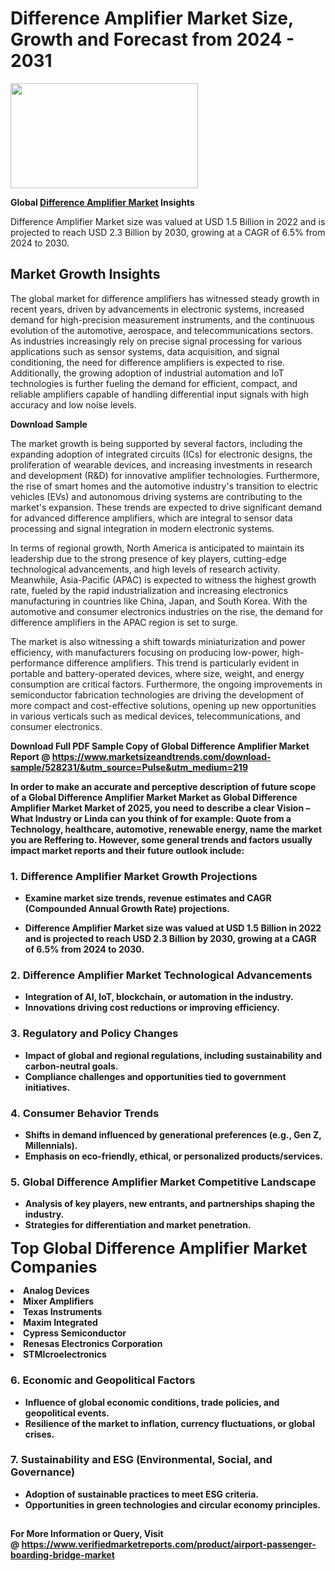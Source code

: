 <H1>Difference Amplifier Market Size, Growth and Forecast from 2024 - 2031</H1><img class="aligncenter size-medium wp-image-584254" src="https://thirdeyenews.in/wp-content/uploads/2024/09/Global-Market-Research-300x168.jpeg" alt="" width="300" height="168" /><p><strong>Global&nbsp;<a href="https://www.marketsizeandtrends.com/download-sample/528231/&amp;utm_source=Pulse&amp;utm_medium=219">Difference Amplifier Market</a> Insights</strong></p><p>Difference Amplifier Market size was valued at USD 1.5 Billion in 2022 and is projected to reach USD 2.3 Billion by 2030, growing at a CAGR of 6.5% from 2024 to 2030.</p><p><h2>Market Growth Insights</h2> <p>The global market for difference amplifiers has witnessed steady growth in recent years, driven by advancements in electronic systems, increased demand for high-precision measurement instruments, and the continuous evolution of the automotive, aerospace, and telecommunications sectors. As industries increasingly rely on precise signal processing for various applications such as sensor systems, data acquisition, and signal conditioning, the need for difference amplifiers is expected to rise. Additionally, the growing adoption of industrial automation and IoT technologies is further fueling the demand for efficient, compact, and reliable amplifiers capable of handling differential input signals with high accuracy and low noise levels.</p> <p><strong>Download Sample</strong></p> <p>The market growth is being supported by several factors, including the expanding adoption of integrated circuits (ICs) for electronic designs, the proliferation of wearable devices, and increasing investments in research and development (R&D) for innovative amplifier technologies. Furthermore, the rise of smart homes and the automotive industry's transition to electric vehicles (EVs) and autonomous driving systems are contributing to the market's expansion. These trends are expected to drive significant demand for advanced difference amplifiers, which are integral to sensor data processing and signal integration in modern electronic systems.</p> <p>In terms of regional growth, North America is anticipated to maintain its leadership due to the strong presence of key players, cutting-edge technological advancements, and high levels of research activity. Meanwhile, Asia-Pacific (APAC) is expected to witness the highest growth rate, fueled by the rapid industrialization and increasing electronics manufacturing in countries like China, Japan, and South Korea. With the automotive and consumer electronics industries on the rise, the demand for difference amplifiers in the APAC region is set to surge.</p> <p>The market is also witnessing a shift towards miniaturization and power efficiency, with manufacturers focusing on producing low-power, high-performance difference amplifiers. This trend is particularly evident in portable and battery-operated devices, where size, weight, and energy consumption are critical factors. Furthermore, the ongoing improvements in semiconductor fabrication technologies are driving the development of more compact and cost-effective solutions, opening up new opportunities in various verticals such as medical devices, telecommunications, and consumer electronics.</p> <p><strong></p><p><span class=""><strong>Download Full PDF Sample Copy of Global Difference Amplifier Market Report</strong> @ <a href="https://www.marketsizeandtrends.com/download-sample/528231/&amp;utm_source=Pulse&amp;utm_medium=219" target="_blank">https://www.marketsizeandtrends.com/download-sample/528231/&amp;utm_source=Pulse&amp;utm_medium=219</a></span></p><p>In order to make an accurate and perceptive description of future scope of a Global&nbsp;Difference Amplifier Market Market as Global&nbsp;Difference Amplifier Market Market of 2025, you need to describe a clear Vision &ndash; What Industry or Linda can you think of for example: Quote from a Technology, healthcare, automotive, renewable energy, name the market you are Reffering to. However, some general trends and factors usually impact market reports and their future outlook include:</p><h3>1.&nbsp;<strong>Difference Amplifier Market Growth Projections</strong></h3><ul><li>Examine market size trends, revenue estimates and CAGR (Compounded Annual Growth Rate) projections.</li><li><p>Difference Amplifier Market size was valued at USD 1.5 Billion in 2022 and is projected to reach USD 2.3 Billion by 2030, growing at a CAGR of 6.5% from 2024 to 2030.</p></li></ul><h3>2.&nbsp;<strong>Difference Amplifier Market Technological Advancements</strong></h3><ul><li>Integration of AI, IoT, blockchain, or automation in the industry.</li><li>Innovations driving cost reductions or improving efficiency.</li></ul><h3>3.&nbsp;<strong>Regulatory and Policy Changes</strong></h3><ul><li>Impact of global and regional regulations, including sustainability and carbon-neutral goals.</li><li>Compliance challenges and opportunities tied to government initiatives.</li></ul><h3>4.&nbsp;<strong>Consumer Behavior Trends</strong></h3><ul><li>Shifts in demand influenced by generational preferences (e.g., Gen Z, Millennials).</li><li>Emphasis on eco-friendly, ethical, or personalized products/services.</li></ul><h3>5.&nbsp;<strong>Global Difference Amplifier Market Competitive Landscape</strong></h3><ul><li>Analysis of key players, new entrants, and partnerships shaping the industry.</li><li>Strategies for differentiation and market penetration.</li></ul><p data-pm-slice="1 1 []"><span style="color: inherit; font-family: inherit; font-size: 25px;">Top Global Difference Amplifier Market Companies</span></p><div class="" data-test-id=""><p><li>Analog Devices</li><li> Mixer Amplifiers</li><li> Texas Instruments</li><li> Maxim Integrated</li><li> Cypress Semiconductor</li><li> Renesas Electronics Corporation</li><li> STMIcroelectronics</li></p></div><h3>6.&nbsp;<strong>Economic and Geopolitical Factors</strong></h3><ul><li>Influence of global economic conditions, trade policies, and geopolitical events.</li><li>Resilience of the market to inflation, currency fluctuations, or global crises.</li></ul><h3>7.&nbsp;<strong>Sustainability and ESG (Environmental, Social, and Governance)</strong></h3><ul><li>Adoption of sustainable practices to meet ESG criteria.</li><li>Opportunities in green technologies and circular economy principles.</li></ul><h2><strong style="font-size: 14px;">For More Information or Query, Visit @&nbsp;</strong><a style="background-color: #ffffff; font-size: 14px;" href="https://www.marketsizeandtrends.com/report/difference-amplifier-market/" target="_blank">https://www.verifiedmarketreports.com/product/airport-passenger-boarding-bridge-market</a></h2>
